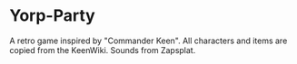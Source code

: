 # Yorp-Party
A retro game inspired by "Commander Keen". 
All characters and items are copied from the KeenWiki. 
Sounds from Zapsplat.
